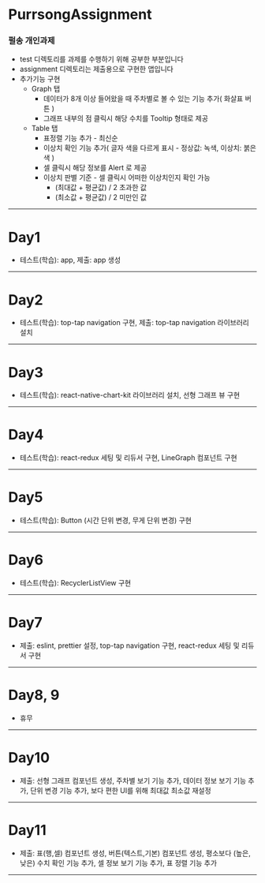 # PurrsongAssignment
### 펄송 개인과제

- test 디렉토리를 과제를 수행하기 위해 공부한 부분입니다
- assignment 디렉토리는 제출용으로 구현한 앱입니다
- 추가기능 구현
  - Graph 탭
    - 데이터가 8개 이상 들어왔을 때 주차별로 볼 수 있는 기능 추가( 화살표 버튼 )
    - 그래프 내부의 점 클릭시 해당 수치를 Tooltip 형태로 제공
  - Table 탭
    - 표정렬 기능 추가 - 최신순
    - 이상치 확인 기능 추가( 글자 색을 다르게 표시 - 정상값: 녹색, 이상치: 붉은색 )
    - 셀 클릭시 해당 정보를 Alert 로 제공
    - 이상치 판별 기준 - 셀 클릭시 어떠한 이상치인지 확인 가능
      - (최대값 + 평균값) / 2 초과한 값
      - (최소값 + 평균값) / 2 미만인 값
---

# Day1
- 테스트(학습): app, 제출: app 생성
---
# Day2
- 테스트(학습): top-tap navigation 구현, 제출: top-tap navigation 라이브러리 설치
---
# Day3
- 테스트(학습): react-native-chart-kit 라이브러리 설치, 선형 그래프 뷰 구현
---
# Day4
- 테스트(학습): react-redux 세팅 및 리듀서 구현, LineGraph 컴포넌트 구현
---
# Day5
- 테스트(학습): Button (시간 단위 변경, 무게 단위 변경) 구현 
---
# Day6
- 테스트(학습): RecyclerListView 구현
---
# Day7
- 제출: eslint, prettier 설정, top-tap navigation 구현, react-redux 세팅 및 리듀서 구현
---
# Day8, 9
- 휴무
---
# Day10
- 제출: 선형 그래프 컴포넌트 생성, 주차별 보기 기능 추가, 데이터 정보 보기 기능 추가, 단위 변경 기능 추가, 보다 편한 UI를 위해 최대값 최소값 재설정
---
# Day11
- 제출: 표(행,셀) 컴포넌트 생성, 버튼(텍스트,기본) 컴포넌트 생성, 평소보다 (높은, 낮은) 수치 확인 기능 추가, 셀 정보 보기 기능 추가, 표 정렬 기능 추가
---